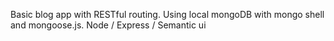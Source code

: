 Basic blog app with RESTful routing.
Using local mongoDB with mongo shell and mongoose.js.
Node / Express / Semantic ui

